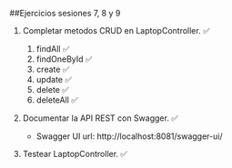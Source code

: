 ##Ejercicios sesiones 7, 8 y 9


1. Completar metodos CRUD en LaptopController. :white_check_mark:
   1. findAll :white_check_mark:
   2. findOneById :white_check_mark:
   3. create :white_check_mark:
   4. update :white_check_mark:
   5. delete :white_check_mark:
   6. deleteAll :white_check_mark:
   

2. Documentar la API REST con Swagger. :white_check_mark:
   - Swagger UI url: http://localhost:8081/swagger-ui/


3. Testear LaptopController. :white_check_mark: